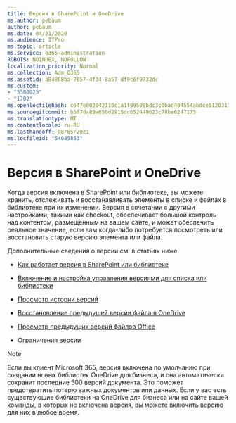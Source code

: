 ```yaml
---
title: Версия в SharePoint и OneDrive
ms.author: pebaum
author: pebaum
ms.date: 04/21/2020
ms.audience: ITPro
ms.topic: article
ms.service: o365-administration
ROBOTS: NOINDEX, NOFOLLOW
localization_priority: Normal
ms.collection: Adm_O365
ms.assetid: a84868ba-7657-4f34-8a57-df9c6f9732dc
ms.custom:
- "5300025"
- "1702"
ms.openlocfilehash: c647e802042110c1a1f99598bdc3c0bad404554abdce5120317fdbf00f7dca4d
ms.sourcegitcommit: b5f7da89a650d2915dc652449623c78be6247175
ms.translationtype: MT
ms.contentlocale: ru-RU
ms.lasthandoff: 08/05/2021
ms.locfileid: "54085853"
---
```

# <a name="versioning-in-sharepoint-and-onedrive"></a>Версия в SharePoint и OneDrive 


Когда версия включена в SharePoint или библиотеке, вы можете хранить, отслеживать и восстанавливать элементы в списке и файлах в библиотеке при их изменении. Версия в сочетании с другими настройками, такими как checkout, обеспечивает большой контроль над контентом, размещенным на вашем сайте, и может обеспечить реальное значение, если вам когда-либо потребуется посмотреть или восстановить старую версию элемента или файла.

Дополнительные сведения о версии см. в статьях ниже.

- [Как работает версия в SharePoint или библиотеке](https://support.office.com/article/how-does-versioning-work-in-a-sharepoint-list-or-library-0f6cd105-974f-44a4-aadb-43ac5bdfd247)

- [Включение и настройка управления версиями для списка или библиотеки](https://support.office.com/article/enable-and-configure-versioning-for-a-list-or-library-1555d642-23ee-446a-990a-bcab618c7a37?ocmsassetID=HA102772148&amp;CTT=3&amp;CorrelationId=52441bb1-a619-4375-89d5-19d28769890f)

- [Просмотр истории версий](https://support.office.com/article/View-the-version-history-of-an-item-or-file-in-a-list-or-library-53262060-5092-424D-A50B-C798B0EC32B1)

- [Восстановление предыдущей версии файла в OneDrive](https://support.office.com/article/restore-a-previous-version-of-a-file-in-onedrive-159cad6d-d76e-4981-88ef-de6e96c93893)

- [Просмотр предыдущих версий файлов Office](https://support.office.com/article/view-previous-versions-of-office-files-5c1e076f-a9c9-41b8-8ace-f77b9642e2c2)

- [Ограничения версии](https://docs.microsoft.com/office365/servicedescriptions/sharepoint-online-service-description/sharepoint-online-limits)

>[!Note] 
>Если вы клиент Microsoft 365, версия включена по умолчанию при создании новых библиотек OneDrive для бизнеса, и она автоматически сохранит последние 500 версий документа. Это поможет предотвратить потерю важных документов или данных. Если у вас есть существующие библиотеки на OneDrive для бизнеса или на сайте вашей команды, в которых не включена версия, вы можете включить версию для них в любое время.


